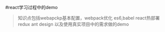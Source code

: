 #react学习过程中的demo
> 知识点包括webapckp基本配置，webpack优化
> es6,babel
> react热部署
> redux
> ant design
> 以及使用真实项目中的需求做的demo